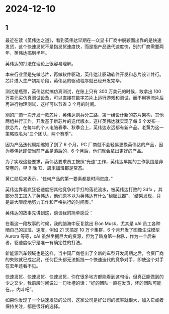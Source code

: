 # 2024-12-10

## 1


最近在读《英伟达之道》，看到英伟达早期在一众显卡厂商中脱颖而出靠的是快速发货，这个快速发货不是指发货速度快，而是指产品迭代速度快，别的厂商需要两年，英伟达搞到半年。

英伟达的打法在理论上很容易理解。

本来行业里是先做芯片，再做软件驱动，英伟达让驱动软件开发和芯片设计并行。芯片进入生产初期阶段，英伟达的驱动程序就已经开发完毕。

测试是瓶颈，英伟达就搞仿真测试，在账上只有 300 万美元的时候，敢拿出 100 万美元买仿真测试设备，可以直接在数字芯片上运行游戏和测试，而不用等流片后再进行物理测试，这样可以节省 3 个月的时间。

别的厂商一次开发一款芯片，英伟达则兵分三路，第一组设计新的芯片架构，其他两组并行工作，开发基于新芯片的迭代版本，这样英伟达就实现了每 6 个发布一款芯片，在每年的个人电脑春季、秋季会上，英伟达永远都有新产品。老黄为这一策略取名为“三个团队，两个赛季”。

因为产品迭代周期缩短了到了 6 个月，PC 厂商就不会轻易更换英伟达的产品，因为英伟达即使当前产品是落后的，6 个月后，他们就会拿出更好的产品。

为了实现这些要求，英伟达要求员工按照“光速”工作，英伟达早期的工作氛围是非常卷的，早 9 晚 12、周末加班都是常态。

黄仁勋后来表示，“任何产品的第一要素都是时间进度。”

英伟达靠着疯狂卷速度把其他竞争对手打的落花流水，被英伟达打败的 3dfx ，其部分员工加入了英伟达，他们原本以为英伟达有什么“秘密武器”，“结果发现，只是最大限度地努力工作和严格执行的时间表。”

英伟达的故事先讲到这，谈谈我的简单感受：

在看这一段故事的时候，我的脑海中反复跳出 Elon Musk，尤其是 xAI 员工各种晒自己的加班、速度，例如 21 天搞定 10 万卡集群、6 个月开发了图像生成模型 Aurora 等等，xAI 虽然坐拥巨大的资源，但为了跻身第一梯队，作为一个后来者，卷速度似乎是唯一有确定性的打法。

新能源汽车领域也是这样，当中国厂商卷出了全新的车型开发周期之后，合资厂商的失败就已成定局，任何巨头都无法抵挡一个快速迭代的竞争对手，即使这个对手在去年还看不见。

快速发货、快速发货、快速发货，你在很多地方都能看到这句话，但真正能做到的少之又少，我前段时间说过一句吐槽的话：“好的团队一直在发货，坏的团队可能在。。内斗吧”。

如果你发现了一个快速发货的公司，这家公司是好公司的概率就很大，加入它或者保持关注，都是很好的选择。






